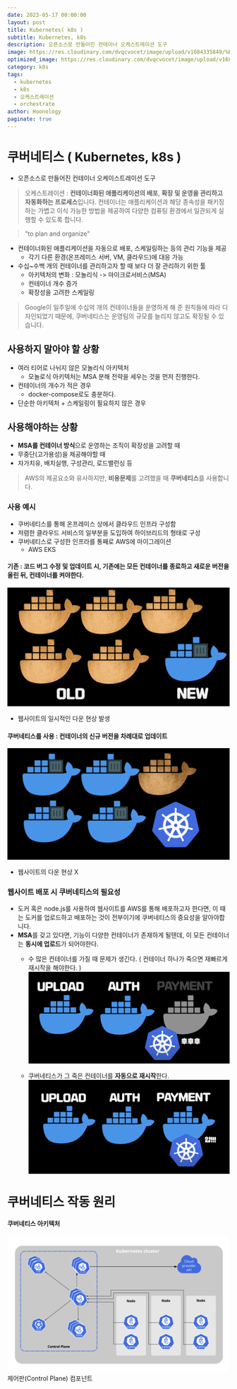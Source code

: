 ```yaml
---
date: 2023-05-17 00:00:00
layout: post
title: Kubernetes( k8s )
subtitle: Kubernetes, k8s
description: 오픈소스로 만들어진 컨테이너 오케스트레이션 도구
image: https://res.cloudinary.com/dvqcvocet/image/upload/v1684335849/%E1%84%8F%E1%85%AE%E1%84%87%E1%85%A5%E1%84%8C%E1%85%B5%E1%86%AB%E1%84%89%E1%85%B3_yoqeyy.png
optimized_image: https://res.cloudinary.com/dvqcvocet/image/upload/v1684335849/%E1%84%8F%E1%85%AE%E1%84%87%E1%85%A5%E1%84%8C%E1%85%B5%E1%86%AB%E1%84%89%E1%85%B3_yoqeyy.png
category: k8s
tags:  
  - kubernetes
  - k8s
  - 오케스트레이션
  - orchestrate
author: Hoonology
paginate: true
---
```


# 쿠버네티스 ( Kubernetes, k8s )
- 오픈소스로 만들어진 컨테이너 오케이스트레이션 도구
> 오케스트레이션 : **컨테이너화된 애플리케이션의 배포**, **확장 및 운영을 관리하고 자동화하는 프로세스**입니다. 컨테이너는 애플리케이션과 해당 종속성을 패키징하는 가볍고 이식 가능한 방법을 제공하여 다양한 컴퓨팅 환경에서 일관되게 실행할 수 있도록 합니다.

> "to plan and organize"

- 컨테이너화된 애플리케이션을 자동으로 배포, 스케일링하는 등의 관리 기능을 제공
  - 각기 다른 환경(온프레미스 서버, VM, 클라우드)에 대응 가능
- 수십~수백 개의 컨테이너를 관리하고자 할 때 보다 더 잘 관리하기 위한 툴
  - 아키텍처의 변화 : 모놀리식 -> 마이크로서비스(MSA)
  - 컨테이너 개수 증가
  - 확장성을 고려한 스케일링 

> Google이 일주일에 수십억 개의 컨테이너들을 운영하게 해 준 원칙들에 따라 디자인되었기 때문에, 쿠버네티스는 운영팀의 규모를 늘리지 않고도 확장될 수 있습니다.

## 사용하지 말아야 할 상황
- 여러 티어로 나뉘지 않은 모놀리식 아키텍처
  - 모놀로식 아키텍처는 MSA 분해 전략을 세우는 것을 먼저 진행한다.
- 컨테이너의 개수가 적은 경우
  - docker-compose로도 충분하다.
- 단순한 아키텍처 + 스케일링이 필요하지 않은 경우

## 사용해야하는 상황
- **MSA를 컨테이너 방식**으로 운영하는 조직이 확장성을 고려할 때
- 무중단(고가용성)을 제공해야할 때
- 자가치유, 배치실행, 구성관리, 로드밸런싱 등

> AWS의 제공요소와 유사하지만, **비용문제**를 고려했을 때 **쿠버네티스**를 사용합니다.

### 사용 예시
- 쿠버네티스를 통해 온프레미스 상에서 클라우드 인프라 구성함
- 저렴한 클라우드 서비스의 일부분을 도입하여 하이브리드의 형태로 구성
- 쿠버네티스로 구성한 인프라를 통째로 AWS에 마이그레이션
  - AWS EKS



#### 기존 : 코드 버그 수정 및 업데이트 시, 기존에는 모든 컨테이너를 종료하고 새로운 버전을 올린 뒤, 컨테이너를 켜야한다.
![ku](/assets/img/kubernetes/k8s2.png)
- 웹사이트의 일시적인 다운 현상 발생

#### 쿠버네티스를 사용 : 컨테이너의 신규 버전을 차례대로 업데이트 
![ku](/assets/img/kubernetes/k8s1.png)
- 웹사이트의 다운 현상 X

### 웹사이트 배포 시 쿠버네티스의 필요성 
- 도커 혹은 node.js를 사용하여 웹사이트를 AWS를 통해 배포하고자 한다면, 이 때는 도커를 업로드하고 배포하는 것이 전부이기에 쿠버네티스의 중요성을 알아야합니다.
- **MSA**를 갖고 있다면, 기능이 다양한 컨테이너가 존재하게 될텐데, 이 모든 컨테이너는 **동시에 업로드**가 되어야한다.
  - 수 많은 컨테이너를 가질 때 문제가 생긴다. ( 컨테이너 하나가 죽으면 재빠르게 재시작을 해야한다. ) 
  ![ku](/assets/img/kubernetes/k8s3.png)

  - 쿠버네티스가 그 죽은 컨테이너를 **자동으로 재시작**한다.
  ![ku](/assets/img/kubernetes/k8s4.png)


# 쿠버네티스 작동 원리
#### 쿠버네티스 아키텍처
![ku](/assets/img/kubernetes/k8s5.png)
제어판(Control Plane) 컴포넌트
